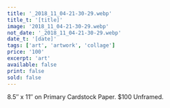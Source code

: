 ```yaml
---
title: '_2018_11_04-21-30-29.webp'
title_t: '[title]'
image: '2018_11_04-21-30-29.webp'
not_date: '_2018_11_04-21-30-29.webp'
date_t: '[date]'
tags: ['art', 'artwork', 'collage']
price: '100'
excerpt: 'art'
available: false
print: false
sold: false
---
```



8.5″ x 11″ on Primary Cardstock Paper.
$100 Unframed.
